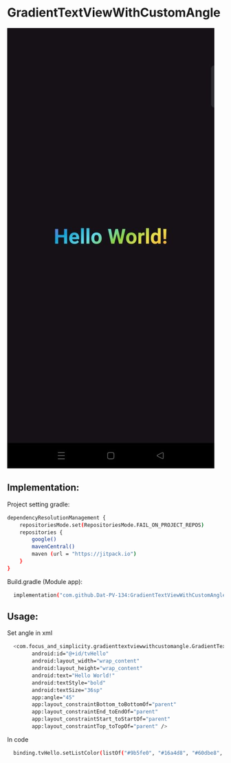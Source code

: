 # GradientTextViewWithCustomAngle
![alt text](https://github.com/Dat-PV-134/GradientTextViewWithCustomAngle/blob/main/preview.jpg)

## Implementation:
Project setting gradle:

```sh
dependencyResolutionManagement {
    repositoriesMode.set(RepositoriesMode.FAIL_ON_PROJECT_REPOS)
    repositories {
        google()
        mavenCentral()
        maven (url = "https://jitpack.io")
    }
}
```

Build.gradle (Module app):

```sh
  implementation("com.github.Dat-PV-134:GradientTextViewWithCustomAngle:1.0.0")
```

## Usage:

Set angle in xml

```sh
  <com.focus_and_simplicity.gradienttextviewwithcustomangle.GradientTextView
        android:id="@+id/tvHello"
        android:layout_width="wrap_content"
        android:layout_height="wrap_content"
        android:text="Hello World!"
        android:textStyle="bold"
        android:textSize="36sp"
        app:angle="45"
        app:layout_constraintBottom_toBottomOf="parent"
        app:layout_constraintEnd_toEndOf="parent"
        app:layout_constraintStart_toStartOf="parent"
        app:layout_constraintTop_toTopOf="parent" />
```

In code

```sh
  binding.tvHello.setListColor(listOf("#9b5fe0", "#16a4d8", "#60dbe8", "#8bd346", "#efdf48", "#f9a52c", "#d64e12"))
```
